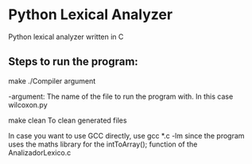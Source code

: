 # Python Lexical Analyzer
Python lexical analyzer written in C

## Steps to run the program:

make ./Compiler argument

-argument: The name of the file to run the program with. In this case wilcoxon.py

make clean To clean generated files

In case you want to use GCC directly, use gcc *.c -lm since the program uses the maths library for the intToArray(); function of the AnalizadorLexico.c
